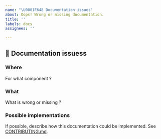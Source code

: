 ```yaml
---
name: "\U0001F648 Documentation issues"
about: Oops! Wrong or missing documentation.
title: ''
labels: docs
assignees: ''

---
```


## 🙈 Documentation issuess

### Where

For what component ?

### What

What is wrong or missing ?

### Possible implementations

If possible, describe how this documentation could be implemented. See [CONTRIBUTING.md](https://github.com/reakit/reakit/blob/master/CONTRIBUTING.md).
